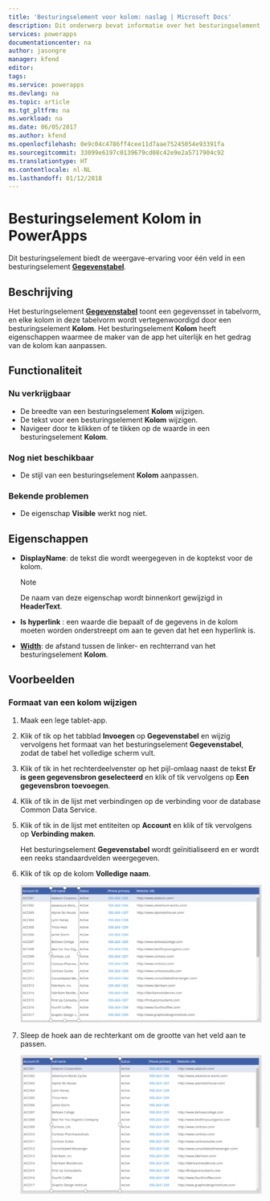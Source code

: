 ```yaml
---
title: 'Besturingselement voor kolom: naslag | Microsoft Docs'
description: Dit onderwerp bevat informatie over het besturingselement Kolom in Microsoft PowerApps.
services: powerapps
documentationcenter: na
author: jasongre
manager: kfend
editor: 
tags: 
ms.service: powerapps
ms.devlang: na
ms.topic: article
ms.tgt_pltfrm: na
ms.workload: na
ms.date: 06/05/2017
ms.author: kfend
ms.openlocfilehash: 0e9c04c4786ff4cee11d7aae75245054e93391fa
ms.sourcegitcommit: 33099e6197c0139679cd08c42e9e2a5717904c92
ms.translationtype: HT
ms.contentlocale: nl-NL
ms.lasthandoff: 01/12/2018
---
```

# <a name="column-control-in-powerapps"></a>Besturingselement Kolom in PowerApps
Dit besturingselement biedt de weergave-ervaring voor één veld in een besturingselement [**Gegevenstabel**](control-data-table.md).

## <a name="description"></a>Beschrijving
Het besturingselement [**Gegevenstabel**](control-data-table.md) toont een gegevensset in tabelvorm, en elke kolom in deze tabelvorm wordt vertegenwoordigd door een besturingselement **Kolom**. Het besturingselement **Kolom** heeft eigenschappen waarmee de maker van de app het uiterlijk en het gedrag van de kolom kan aanpassen.

## <a name="capabilities"></a>Functionaliteit
### <a name="now-available"></a>Nu verkrijgbaar
* De breedte van een besturingselement **Kolom** wijzigen.
* De tekst voor een besturingselement **Kolom** wijzigen.
* Navigeer door te klikken of te tikken op de waarde in een besturingselement **Kolom**.

### <a name="not-yet-available"></a>Nog niet beschikbaar
* De stijl van een besturingselement **Kolom** aanpassen.

### <a name="known-issues"></a>Bekende problemen
* De eigenschap **Visible** werkt nog niet.

## <a name="properties"></a>Eigenschappen
* **DisplayName**: de tekst die wordt weergegeven in de koptekst voor de kolom.
  
  > [!NOTE]
  > De naam van deze eigenschap wordt binnenkort gewijzigd in **HeaderText**.
  > 
  > 
* **Is hyperlink** : een waarde die bepaalt of de gegevens in de kolom moeten worden onderstreept om aan te geven dat het een hyperlink is.
* [**Width**](properties-size-location.md): de afstand tussen de linker- en rechterrand van het besturingselement **Kolom**.

## <a name="examples"></a>Voorbeelden
### <a name="resize-a-column"></a>Formaat van een kolom wijzigen
1. Maak een lege tablet-app.
2. Klik of tik op het tabblad **Invoegen** op **Gegevenstabel** en wijzig vervolgens het formaat van het besturingselement **Gegevenstabel**, zodat de tabel het volledige scherm vult.
3. Klik of tik in het rechterdeelvenster op het pijl-omlaag naast de tekst **Er is geen gegevensbron geselecteerd** en klik of tik vervolgens op **Een gegevensbron toevoegen**.
4. Klik of tik in de lijst met verbindingen op de verbinding voor de database Common Data Service.
5. Klik of tik in de lijst met entiteiten op **Account** en klik of tik vervolgens op **Verbinding maken**.
   
    Het besturingselement **Gegevenstabel** wordt geïnitialiseerd en er wordt een reeks standaardvelden weergegeven.
6. Klik of tik op de kolom **Volledige naam**.
   
    ![Het besturingselement Kolom geselecteerd](./media/control-column/pre-resize-column.png)
7. Sleep de hoek aan de rechterkant om de grootte van het veld aan te passen.
   
    ![Formaat van het besturingselement Kolom wijzigen](./media/control-column/post-resize-column.png)

